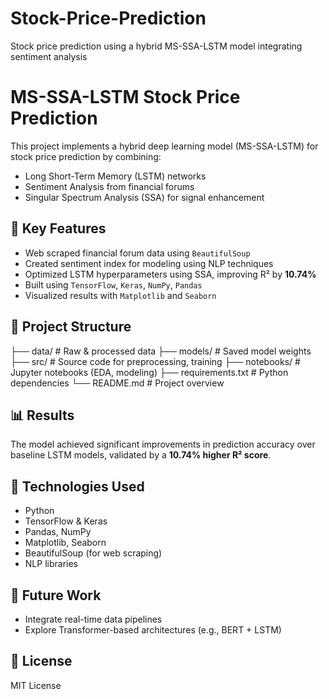 # Stock-Price-Prediction
Stock price prediction using a hybrid MS-SSA-LSTM model integrating sentiment analysis
# MS-SSA-LSTM Stock Price Prediction

This project implements a hybrid deep learning model (MS-SSA-LSTM) for stock price prediction by combining:

- Long Short-Term Memory (LSTM) networks  
- Sentiment Analysis from financial forums  
- Singular Spectrum Analysis (SSA) for signal enhancement  

## 🚀 Key Features

- Web scraped financial forum data using `BeautifulSoup`
- Created sentiment index for modeling using NLP techniques
- Optimized LSTM hyperparameters using SSA, improving R² by **10.74%**
- Built using `TensorFlow`, `Keras`, `NumPy`, `Pandas`
- Visualized results with `Matplotlib` and `Seaborn`

## 📁 Project Structure

├── data/ # Raw & processed data
├── models/ # Saved model weights
├── src/ # Source code for preprocessing, training
├── notebooks/ # Jupyter notebooks (EDA, modeling)
├── requirements.txt # Python dependencies
└── README.md # Project overview

## 📊 Results

The model achieved significant improvements in prediction accuracy over baseline LSTM models, validated by a **10.74% higher R² score**.

## 📌 Technologies Used

- Python
- TensorFlow & Keras
- Pandas, NumPy
- Matplotlib, Seaborn
- BeautifulSoup (for web scraping)
- NLP libraries

## 🧠 Future Work

- Integrate real-time data pipelines
- Explore Transformer-based architectures (e.g., BERT + LSTM)

## 📜 License

MIT License

